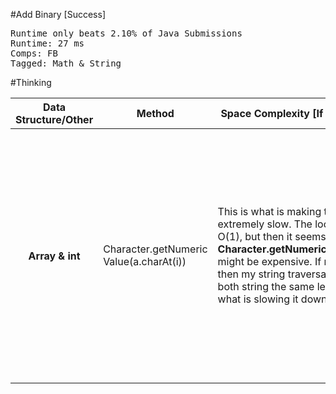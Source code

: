 #Add Binary [Success]
<pre>
Runtime only beats 2.10% of Java Submissions
Runtime: 27 ms
Comps: FB
Tagged: Math & String
</pre>




#Thinking
<table>
<thread>
<tr>
    <th>Data Structure/Other</th>
    <th>Method</th>
    <th>Space Complexity [If applicable]</th>
    <th>Explain</th>
  	</tr>
  </thread>
<tbody>

<tr>
<th>Array & int </th>
  <td> Character.getNumeric<br/>Value(a.charAt(i)) </td>
  <td> This is what is making this extremely slow. The look-up is O(1), but then it seems that <b>Character.getNumericValue(char)</b>
  might be expensive. If not that, then my string traversal that makes both string the same length O(n)
  is what is slowing it down. </td>
  <td> If I want to improve the runtime, then I would make a switch that goes off when I reach the max
  length limit of the shorter string rather than making both string the same length since by doing that
  I am adding O(n) to make them the same length and on top of that I am adding O(lengthDifference) to
  for when I am adding both binary strings.</td>
</tr>

</tbody>
</table>
